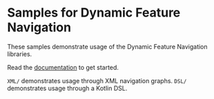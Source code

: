 Samples for Dynamic Feature Navigation
=====================================

These samples demonstrate usage of the Dynamic Feature Navigation libraries.

Read the [documentation](https://developer.android.com/guide/navigation/navigation-dynamic)
to get started.

`XML/` demonstrates usage through XML navigation graphs.
`DSL/` demonstrates usage through a Kotlin DSL.
